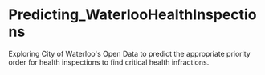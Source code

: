 # Predicting_WaterlooHealthInspections
Exploring City of Waterloo's Open Data to predict the appropriate priority order for health inspections to find critical health infractions.
